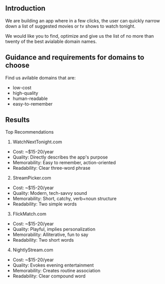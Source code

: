 ## Introduction

We are building an app where in a few clicks, the user can quickly narrow down a list of suggested movies or tv shows to watch tonight.

We would like you to find, optimize and give us the list of no more than twenty of the best avialable domain names.

## Guidance and requirements for domains to choose

Find us avilable domains that are:

- low-cost
- high-quality
- human-readable
- easy-to-remember

## Results

Top Recommendations

1. WatchNextTonight.com

- Cost: ~$15-20/year
- Quality: Directly describes the app's purpose
- Memorability: Easy to remember, action-oriented
- Readability: Clear three-word phrase

2. StreamPicker.com

- Cost: ~$15-20/year
- Quality: Modern, tech-savvy sound
- Memorability: Short, catchy, verb+noun structure
- Readability: Two simple words

3. FlickMatch.com

- Cost: ~$15-20/year
- Quality: Playful, implies personalization
- Memorability: Alliterative, fun to say
- Readability: Two short words

4. NightlyStream.com

- Cost: ~$15-20/year
- Quality: Evokes evening entertainment
- Memorability: Creates routine association
- Readability: Clear compound word
